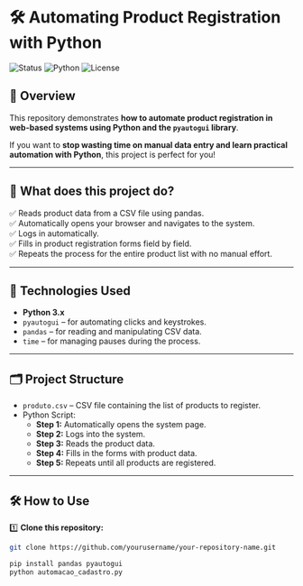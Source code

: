 # 🛠️ Automating Product Registration with Python

![Status](https://img.shields.io/badge/status-in%20progress-yellow)
![Python](https://img.shields.io/badge/Python-3.x-blue)
![License](https://img.shields.io/badge/license-MIT-green)

## 🚀 Overview

This repository demonstrates **how to automate product registration in web-based systems using Python and the `pyautogui` library**.

If you want to **stop wasting time on manual data entry and learn practical automation with Python**, this project is perfect for you!

---

## 🎯 What does this project do?

✅ Reads product data from a CSV file using pandas.  
✅ Automatically opens your browser and navigates to the system.  
✅ Logs in automatically.  
✅ Fills in product registration forms field by field.  
✅ Repeats the process for the entire product list with no manual effort.

---

## 🧩 Technologies Used

- **Python 3.x**
- `pyautogui` – for automating clicks and keystrokes.
- `pandas` – for reading and manipulating CSV data.
- `time` – for managing pauses during the process.

---

## 🗂️ Project Structure

- `produto.csv` – CSV file containing the list of products to register.
- Python Script:
  - **Step 1:** Automatically opens the system page.
  - **Step 2:** Logs into the system.
  - **Step 3:** Reads the product data.
  - **Step 4:** Fills in the forms with product data.
  - **Step 5:** Repeats until all products are registered.

---

## 🛠️ How to Use

1️⃣ **Clone this repository:**

```bash
git clone https://github.com/yourusername/your-repository-name.git

pip install pandas pyautogui
python automacao_cadastro.py
